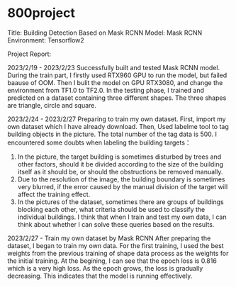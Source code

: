 # 800project
Title: Building Detection Based on Mask RCNN
Model: Mask RCNN
Environment: Tensorflow2

Project Report:

2023/2/19 - 2023/2/23
Successfully built and tested Mask RCNN model.
During the train part, I firstly used RTX960 GPU to run the model, but failed baause of OOM.
Then I bulit the model on GPU RTX3080, and change the environment from TF1.0 to TF2.0.
In the testing phase, I trained and predicted on a dataset containing three different shapes. The three shapes are triangle, circle and square.

2023/2/24 - 2023/2/27
Preparing to train my own dataset.
First, import my own dataset which I have already download.
Then, Used labelme tool to tag building objects in the picture. The total number of the tag data is 500.
I encountered some doubts when labeling the building targets：
  1. In the picture, the target building is sometimes disturbed by trees and other factors, should it be divided according to the size of the building itself as it should be, or should the obstructions be removed manually.
  2. Due to the resolution of the image, the building boundary is sometimes very blurred, if the error caused by the manual division of the target will affect the training effect.
  3. In the pictures of the dataset, sometimes there are groups of buildings blocking each other, what criteria should be used to classify the individual buildings.
I think that when I train and test my own data, I can think about whether I can solve these queries based on the results.

2023/2/27 - 
Train my own dataset by Mask RCNN
After preparing the dataset, I began to train my own data. 
For the first training, I used the best weights from the previous training of shape data process as the weights for the initial training.
At the begining, I can see that the epoch loss is 0.816 which is a very high loss. As the epoch grows, the loss is gradually decreasing. This indicates that the model is running effectively.